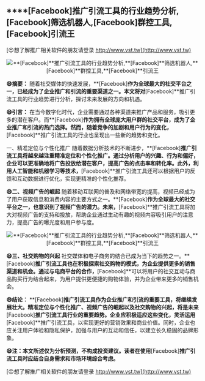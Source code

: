 ## ****[Facebook]**推广引流工具的行业趋势分析,**[Facebook]**筛选机器人,**[Facebook]**群控工具,**[Facebook]**引流王**

[😍想了解推广相关软件的朋友请登录 http://www.vst.tw](http://www.vst.tw)

 <center><img src="https://vst.tw/MP4/tuiguang/png/0.png" alt="**[Facebook]**推广引流工具的行业趋势分析,**[Facebook]**筛选机器人,**[Facebook]**群控工具,**[Facebook]**引流王"></center>

**😄摘要：**
随着社交媒体的快速发展，**[Facebook]**作为全球最大的社交平台之一，已经成为了企业推广和引流的重要渠道之一。本文将对**[Facebook]**推广引流工具的行业趋势进行分析，探讨未来发展的方向和机遇。

**😄引言：**
在当今数字化时代，企业需要通过各种渠道来推广产品和服务，吸引更多的潜在客户。而**[Facebook]**作为拥有全球庞大用户群的社交平台，成为了企业推广和引流的热门选择。然而，随着竞争的加剧和用户行为的变化，**[Facebook]**推广引流工具的行业也呈现出一些新的趋势和变化。

一、精准定位与个性化推广
随着数据分析技术的不断进步，**[Facebook]**推广引流工具将越来越注重精准定位和个性化推广。通过分析用户的兴趣、行为和偏好，企业可以更准确地将广告投放给潜在客户，提高广告的点击率和转化率。此外，利用人工智能和机器学习等技术，**[Facebook]**推广引流工具还可以根据用户的反馈和互动数据进行优化，实现更精准的个性化推荐。

**😄二、视频广告的崛起**
随着移动互联网的普及和网络带宽的提高，视频已经成为了用户获取信息和消费内容的主要方式之一。**[Facebook]**作为全球最大的社交平台之一，也意识到了视频广告的潜力。未来，**[Facebook]**推广引流工具将加大对视频广告的支持和投放，帮助企业通过生动有趣的视频内容吸引用户的注意力，提高广告的曝光度和用户参与度。

 <center><img src="https://vst.tw/MP4/tuiguang/png/5.png" alt="**[Facebook]**推广引流工具的行业趋势分析,**[Facebook]**筛选机器人,**[Facebook]**群控工具,**[Facebook]**引流王"></center>

**😄三、社交购物的兴起**
社交媒体和电子商务的结合已成为当下的趋势之一。**[Facebook]**推广引流工具也在积极探索社交购物的模式，为企业提供更多的销售渠道和机会。通过与电商平台的合作，**[Facebook]**可以将用户的社交互动与商品购买行为结合起来，为用户提供更便捷的购物体验，并为企业带来更多的销售机会。

**😄结论：**
**[Facebook]**推广引流工具作为企业推广和引流的重要工具，将继续发展壮大。精准定位与个性化推广、视频广告的崛起以及社交购物的兴起，将是未来**[Facebook]**推广引流工具行业的重要趋势。企业应积极适应这些变化，灵活运用**[Facebook]**推广引流工具，以实现更好的营销效果和商业价值。同时，企业也应关注用户体验和隐私保护，加强与用户的互动和信任，以建立长久稳固的品牌形象。

**😄注：本文所述仅为分析预测，不构成投资建议。读者在使用**[Facebook]**推广引流工具时应结合自身需求和市场环境综合考虑。**

[😍想了解推广相关软件的朋友请登录 http://www.vst.tw](http://www.vst.tw)



